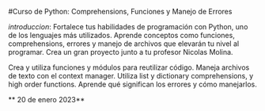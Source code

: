 #Curso de Python: Comprehensions, Funciones y Manejo de Errores

*introduccion*: Fortalece tus habilidades de programación con Python, uno de los lenguajes más utilizados. Aprende conceptos como funciones, comprehensions, errores y manejo de archivos que elevarán tu nivel al programar. Crea un gran proyecto junto a tu profesor Nicolas Molina.

Crea y utiliza funciones y módulos para reutilizar código.
Maneja archivos de texto con el context manager.
Utiliza list y dictionary comprehensions, y high order functions.
Aprende qué significan los errores y cómo manejarlos.

** 20 de enero 2023**